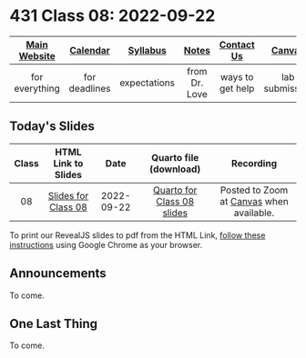 # 431 Class 08: 2022-09-22

[Main Website](https://thomaselove.github.io/431-2022/) | [Calendar](https://thomaselove.github.io/431-2022/calendar.html) | [Syllabus](https://thomaselove.github.io/431-syllabus-2022/) | [Notes](https://thomaselove.github.io/431-notes/) | [Contact Us](https://thomaselove.github.io/431-2022/contact.html) | [Canvas](https://canvas.case.edu) | [Data and Code](https://github.com/THOMASELOVE/431-data)
:-----------: | :--------------: | :----------: | :---------: | :-------------: | :-----------: | :------------:
for everything | for deadlines | expectations | from Dr. Love | ways to get help | lab submission | for downloads

## Today's Slides

Class | HTML Link to Slides | Date | Quarto file (download) | Recording
:---: | :------------: | :---: | :--------------: | :----: 
08 | [Slides for Class 08](https://thomaselove.github.io/431-slides-2022/class08.html) | 2022-09-22 | [Quarto for Class 08 slides](https://thomaselove.github.io/431-slides-2022/class08.qmd) | Posted to Zoom at [Canvas](https://canvas.case.edu) when available.

To print our RevealJS slides to pdf from the HTML Link, [follow these instructions](https://quarto.org/docs/presentations/revealjs/presenting.html#print-to-pdf) using Google Chrome as your browser.


## Announcements

To come.

## One Last Thing

To come.
